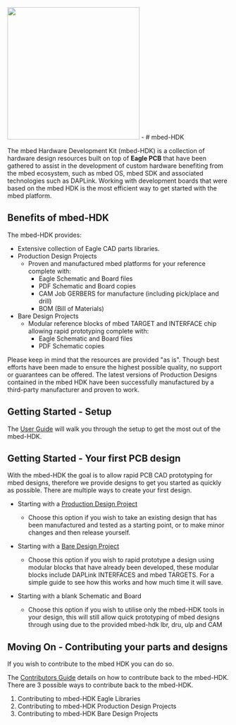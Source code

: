 <img src="https://www.mbed.com/static/img/ARMmbedLogo.svg" width="300" height="" />
-
# mbed-HDK

The mbed Hardware Development Kit (mbed-HDK) is a collection of hardware design resources built on top of **Eagle PCB** that have been gathered to assist in the development of custom hardware benefiting from the mbed ecosystem, such as mbed OS, mbed SDK and associated technologies such as DAPLink. Working with development boards that were based on the mbed HDK is the most efficient way to get started with the mbed platform.

## Benefits of mbed-HDK

The mbed-HDK provides:

* Extensive collection of Eagle CAD parts libraries.
* Production Design Projects
	* Proven and manufactured mbed platforms for your reference complete with:
		* Eagle Schematic and Board files
		* PDF Schematic and Board copies
		* CAM Job GERBERS for manufacture (including pick/place and drill)
		* BOM (Bill of Materials)
* Bare Design Projects
	* Modular reference blocks of mbed TARGET and INTERFACE chip allowing rapid prototyping complete with:
		* Eagle Schematic and Board files
		* PDF Schematic copies

Please keep in mind that the resources are provided "as is". Though best efforts have been made to ensure the highest possible quality, no support or guarantees can be offered. The latest versions of Production Designs contained in the mbed HDK have been successfully manufactured by a third-party manufacturer and proven to work.

## Getting Started - Setup

The [User Guide](Docs/USER-GUIDE.md) will walk you through the setup to get the most out of the mbed-HDK.

## Getting Started - Your first PCB design
With the mbed-HDK the goal is to allow rapid PCB CAD prototyping for mbed designs, therefore we provide designs to get you started as quickly as possible. There are multiple ways to create your first design.
	
* Starting with a [Production Design Project](https://github.com/ARMmbed/mbed-HDK/tree/master/Production%20Design%20Projects/)
	* Choose this option if you wish to take an existing design that has been manufactured and tested as a starting point, or to make minor changes and then release yourself.

* Starting with a [Bare Design Project](Docs/DESIGN-GUIDE.md)
	* Choose this option if you wish to rapid prototype a design using modular blocks that have already been developed, these modular blocks include DAPLink INTERFACES and mbed TARGETS. For a simple guide to see how this works and how much time it will save.

* Starting with a blank Schematic and Board
	* Choose this option if you wish to utilise only the mbed-HDK tools in your design, this will still allow quick prototyping of mbed designs through using due to the provided mbed-hdk lbr, dru, ulp and CAM

## Moving On - Contributing your parts and designs

If you wish to contribute to the mbed HDK you can do so.

The [Contributors Guide](Docs/CONTRIBUTORS-GUIDE.md) details on how to contribute back to the mbed-HDK. There are 3 possible ways to contribute back to the mbed-HDK.

1. Contributing to mbed-HDK Eagle Libraries
2. Contributing to mbed-HDK Production Design Projects
3. Contributing to mbed-HDK Bare Design Projects